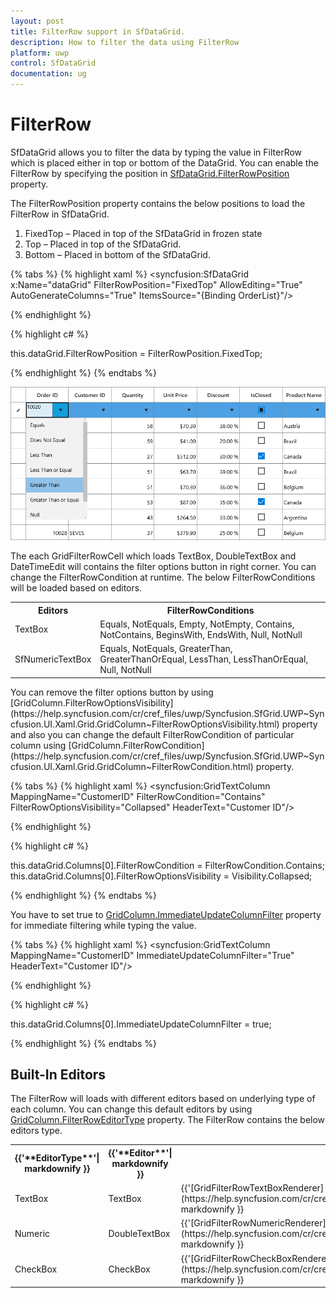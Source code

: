 ```yaml
---
layout: post
title: FilterRow support in SfDataGrid.
description: How to filter the data using FilterRow
platform: uwp
control: SfDataGrid
documentation: ug
---
```


# FilterRow

SfDataGrid allows you to filter the data by typing the value in FilterRow which is placed either in top or bottom of the DataGrid. You can enable the FilterRow by specifying the position in [SfDataGrid.FilterRowPosition](https://help.syncfusion.com/cr/cref_files/uwp/Syncfusion.SfGrid.UWP~Syncfusion.UI.Xaml.Grid.SfDataGrid~FilterRowPosition.html) property.

The FilterRowPosition property contains the below positions to load the FilterRow in SfDataGrid.

1. FixedTop – Placed in top of the SfDataGrid in frozen state
2. Top – Placed in top of the SfDataGrid.
3. Bottom – Placed in bottom of the SfDataGrid.

{% tabs %}
{% highlight xaml %}
<syncfusion:SfDataGrid x:Name="dataGrid"
                       FilterRowPosition="FixedTop"
                       AllowEditing="True"
                       AutoGenerateColumns="True"
                       ItemsSource="{Binding OrderList}"/>

{% endhighlight %}

{% highlight c# %}

this.dataGrid.FilterRowPosition = FilterRowPosition.FixedTop;

{% endhighlight %}
{% endtabs %}

![](FilterRow_images/FilterRow_img1.png)


The each GridFilterRowCell which loads TextBox, DoubleTextBox and DateTimeEdit will contains the filter options button in right corner. You can change the FilterRowCondition at runtime. The below FilterRowConditions will be loaded based on editors.

<table>
<tr>
<th>
Editors
</th>
<th>
FilterRowConditions
</th>
</tr>
<tr>
<td>
TextBox
</td>
<td>
Equals, NotEquals, Empty, NotEmpty, Contains, NotContains, BeginsWith, EndsWith, Null, NotNull
</td>
</tr>
<tr>
<td>
SfNumericTextBox
</td>
<td>
Equals, NotEquals, GreaterThan, GreaterThanOrEqual, LessThan, LessThanOrEqual, Null, NotNull
</td>
</tr>
</table>
You can remove the filter options button by using [GridColumn.FilterRowOptionsVisibility](https://help.syncfusion.com/cr/cref_files/uwp/Syncfusion.SfGrid.UWP~Syncfusion.UI.Xaml.Grid.GridColumn~FilterRowOptionsVisibility.html) property and also you can change the default FilterRowCondition of particular column using [GridColumn.FilterRowCondition](https://help.syncfusion.com/cr/cref_files/uwp/Syncfusion.SfGrid.UWP~Syncfusion.UI.Xaml.Grid.GridColumn~FilterRowCondition.html) property.

{% tabs %}
{% highlight xaml %}
<syncfusion:GridTextColumn MappingName="CustomerID"
                           FilterRowCondition="Contains"
                           FilterRowOptionsVisibility="Collapsed"
                           HeaderText="Customer ID"/>

{% endhighlight %}

{% highlight c# %}

this.dataGrid.Columns[0].FilterRowCondition = FilterRowCondition.Contains;
this.dataGrid.Columns[0].FilterRowOptionsVisibility = Visibility.Collapsed;

{% endhighlight %}
{% endtabs %}

You have to set true to [GridColumn.ImmediateUpdateColumnFilter](https://help.syncfusion.com/cr/cref_files/uwp/Syncfusion.SfGrid.UWP~Syncfusion.UI.Xaml.Grid.GridColumn~ImmediateUpdateColumnFilter.html) property for immediate filtering while typing the value. 

{% tabs %}
{% highlight xaml %}
<syncfusion:GridTextColumn MappingName="CustomerID"
                           ImmediateUpdateColumnFilter="True"
                           HeaderText="Customer ID"/>

{% endhighlight %}

{% highlight c# %}

this.dataGrid.Columns[0].ImmediateUpdateColumnFilter = true;

{% endhighlight %}
{% endtabs %}

## Built-In Editors

The FilterRow will loads with different editors based on underlying type of each column. You can change this default editors by using [GridColumn.FilterRowEditorType](https://help.syncfusion.com/cr/cref_files/uwp/Syncfusion.SfGrid.UWP~Syncfusion.UI.Xaml.Grid.GridColumn~FilterRowEditorType.html) property. The FilterRow contains the below editors type.

<table>
<tr>
<th>
{{'**EditorType**'| markdownify }}
</th>
<th>
{{'**Editor**'| markdownify }}
</th>
<th>
{{'**Renderer**'| markdownify }}
</th>
</tr>
<tr>
<td>
TextBox
</td>
<td>
TextBox
</td>
<td>
{{'[GridFilterRowTextBoxRenderer](https://help.syncfusion.com/cr/cref_files/uwp/Syncfusion.SfGrid.UWP~Syncfusion.UI.Xaml.Grid.RowFilter.GridFilterRowTextBoxRenderer.html)'| markdownify }}
</td>
</tr>
<tr>
<td>
Numeric
</td>
<td>
DoubleTextBox
</td>
<td>
{{'[GridFilterRowNumericRenderer](https://help.syncfusion.com/cr/cref_files/uwp/Syncfusion.SfGrid.UWP~Syncfusion.UI.Xaml.Grid.RowFilter.GridFilterRowNumericRenderer.html)'| markdownify }}
</td>
</tr>
<tr>
<td>
CheckBox
</td>
<td>
CheckBox
</td>
<td>
{{'[GridFilterRowCheckBoxRenderer](https://help.syncfusion.com/cr/cref_files/uwp/Syncfusion.SfGrid.UWP~Syncfusion.UI.Xaml.Grid.RowFilter.GridFilterRowCheckBoxRenderer.html)'| markdownify }}
</td>
</tr>
</table>
